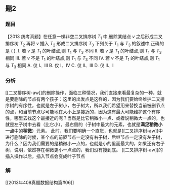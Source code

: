 ## 题2
### 题目
【2013 统考真题】在任意一棵非空二叉排序树 ${T}_{1}$ 中,删除某结点 $v$ 之后形成二叉排序树 ${T}_{2}$ 
再将 $v$ 插入 ${T}_{2}$ 形成二又排序树 ${T}_{3}$ 
下列关于 ${T}_{1}$ 与 ${T}_{3}$ 的叙述中,正确的是 ( ).
I. 若 $v$ 是 ${T}_{1}$ 的叶结点,则 ${T}_{1}$ 与 ${T}_{3}$ 不同
II. 若 $v$ 是 ${T}_{1}$ 的叶结点,则 ${T}_{1}$ 与 ${T}_{3}$ 相同
III. 若 $v$ 不是 ${T}_{1}$ 的叶结点,则 ${T}_{1}$ 与 ${T}_{3}$ 不同
IV. 若 $v$ 不是 ${T}_{1}$ 的叶结点,则 ${T}_{1}$ 与 ${T}_{3}$ 相同
A. 仅 I、III 
B. 仅 I、IV 
C. 仅 II、III 
D. 仅 II、I
### 分析
[[二叉排序树-aw]]的删除操作，面临三种情况，我们直接来看最复杂的一种，就是要删除的节点有两个孩子：这里的出发点是这样的，因为我们要始终维护二叉排序树的有序性，也就是左子树小，右子树大，所以我们希望用来替换当前被删节点的点，和当前节点尽可能地在大小上是接近的，因为这有最大可能维护这个有序性，哪里去找这个最接近的呢？当然是比它稍微小一点、或者说稍微大一点的，也就是左子树中去看（比它小），最右侧的（子树中最大的元素，也就是**满足稍微小一点**中的**稍微**）元素。
此时，我们要明确一个直觉，也就是[[二叉排序树-aw]]中进行删除的时候，某个点的前驱节点一定没有右子树，后继节点一定没有左子树，为什么？因为我们需要的是稍微小一点的，也就是小的里面最大的，如果还有右子树，说明，依然存在稍微更小一点点的，我们没有搜到底。
[[二叉排序树-aw]]的插入操作以后，插入节点会变成叶子节点
### 解
[[2013年408真题数据结构篇#06]]

